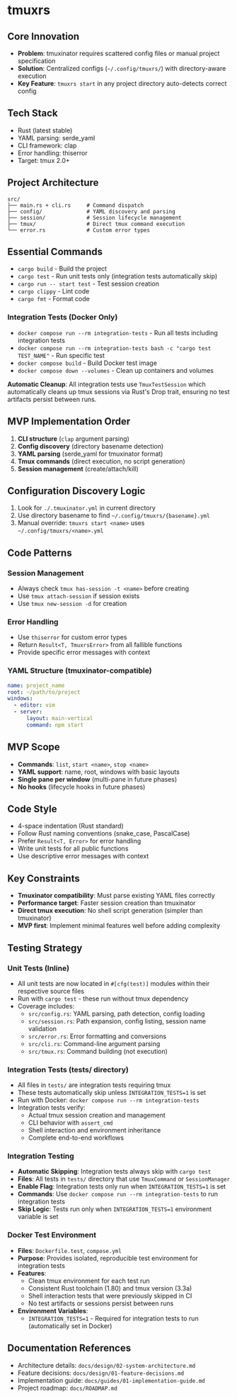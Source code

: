 # tmuxrs

## Core Innovation
- **Problem**: tmuxinator requires scattered config files or manual project specification
- **Solution**: Centralized configs (`~/.config/tmuxrs/`) with directory-aware execution
- **Key Feature**: `tmuxrs start` in any project directory auto-detects correct config

## Tech Stack
- Rust (latest stable)
- YAML parsing: serde_yaml
- CLI framework: clap  
- Error handling: thiserror
- Target: tmux 2.0+

## Project Architecture
```
src/
├── main.rs + cli.rs     # Command dispatch
├── config/              # YAML discovery and parsing
├── session/             # Session lifecycle management  
├── tmux/                # Direct tmux command execution
└── error.rs             # Custom error types
```

## Essential Commands
- `cargo build` - Build the project
- `cargo test` - Run unit tests only (integration tests automatically skip)
- `cargo run -- start test` - Test session creation
- `cargo clippy` - Lint code
- `cargo fmt` - Format code

### Integration Tests (Docker Only)
- `docker compose run --rm integration-tests` - Run all tests including integration tests
- `docker compose run --rm integration-tests bash -c "cargo test TEST_NAME"` - Run specific test
- `docker compose build` - Build Docker test image
- `docker compose down --volumes` - Clean up containers and volumes

**Automatic Cleanup**: All integration tests use `TmuxTestSession` which automatically cleans up tmux sessions via Rust's Drop trait, ensuring no test artifacts persist between runs.

## MVP Implementation Order
1. **CLI structure** (`clap` argument parsing)
2. **Config discovery** (directory basename detection)
3. **YAML parsing** (serde_yaml for tmuxinator format)
4. **Tmux commands** (direct execution, no script generation)
5. **Session management** (create/attach/kill)

## Configuration Discovery Logic
1. Look for `./.tmuxinator.yml` in current directory
2. Use directory basename to find `~/.config/tmuxrs/{basename}.yml`
3. Manual override: `tmuxrs start <name>` uses `~/.config/tmuxrs/<name>.yml`

## Code Patterns

### Session Management
- Always check `tmux has-session -t <name>` before creating
- Use `tmux attach-session` if session exists 
- Use `tmux new-session -d` for creation

### Error Handling
- Use `thiserror` for custom error types
- Return `Result<T, TmuxrsError>` from all fallible functions
- Provide specific error messages with context

### YAML Structure (tmuxinator-compatible)
```yaml
name: project_name
root: ~/path/to/project
windows:
  - editor: vim
  - server: 
      layout: main-vertical
      command: npm start
```

## MVP Scope
- **Commands**: `list`, `start <name>`, `stop <name>`
- **YAML support**: name, root, windows with basic layouts
- **Single pane per window** (multi-pane in future phases)
- **No hooks** (lifecycle hooks in future phases)

## Code Style
- 4-space indentation (Rust standard)
- Follow Rust naming conventions (snake_case, PascalCase)
- Prefer `Result<T, Error>` for error handling
- Write unit tests for all public functions
- Use descriptive error messages with context

## Key Constraints
- **Tmuxinator compatibility**: Must parse existing YAML files correctly
- **Performance target**: Faster session creation than tmuxinator
- **Direct tmux execution**: No shell script generation (simpler than tmuxinator)
- **MVP first**: Implement minimal features well before adding complexity

## Testing Strategy

### Unit Tests (Inline)
- All unit tests are now located in `#[cfg(test)]` modules within their respective source files
- Run with `cargo test` - these run without tmux dependency
- Coverage includes:
  - `src/config.rs`: YAML parsing, path detection, config loading
  - `src/session.rs`: Path expansion, config listing, session name validation  
  - `src/error.rs`: Error formatting and conversions
  - `src/cli.rs`: Command-line argument parsing
  - `src/tmux.rs`: Command building (not execution)

### Integration Tests (tests/ directory)
- All files in `tests/` are integration tests requiring tmux
- These tests automatically skip unless `INTEGRATION_TESTS=1` is set
- Run with Docker: `docker compose run --rm integration-tests`
- Integration tests verify:
  - Actual tmux session creation and management
  - CLI behavior with `assert_cmd`
  - Shell interaction and environment inheritance
  - Complete end-to-end workflows

### Integration Testing
- **Automatic Skipping**: Integration tests always skip with `cargo test`
- **Files**: All tests in `tests/` directory that use `TmuxCommand` or `SessionManager`
- **Enable Flag**: Integration tests only run when `INTEGRATION_TESTS=1` is set
- **Commands**: Use `docker compose run --rm integration-tests` to run integration tests
- **Skip Logic**: Tests run only when `INTEGRATION_TESTS=1` environment variable is set

### Docker Test Environment
- **Files**: `Dockerfile.test`, `compose.yml`
- **Purpose**: Provides isolated, reproducible test environment for integration tests
- **Features**:
  - Clean tmux environment for each test run
  - Consistent Rust toolchain (1.80) and tmux version (3.3a)
  - Shell interaction tests that were previously skipped in CI
  - No test artifacts or sessions persist between runs
- **Environment Variables**: 
  - `INTEGRATION_TESTS=1` - Required for integration tests to run (automatically set in Docker)

## Documentation References
- Architecture details: `docs/design/02-system-architecture.md`
- Feature decisions: `docs/design/01-feature-decisions.md`
- Implementation guide: `docs/guides/01-implementation-guide.md`
- Project roadmap: `docs/ROADMAP.md`